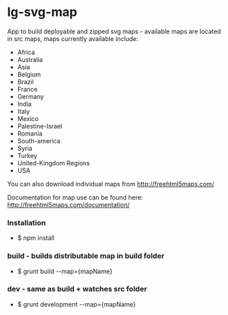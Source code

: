 # lg-svg-map
App to build deployable and zipped svg maps - available maps are located in src maps, maps currently available include:

* Africa
* Australia
* Asia
* Belgium
* Brazil
* France
* Germany
* India
* Italy
* Mexico
* Palestine-Israel
* Romania
* South-america
* Syria
* Turkey
* United-Kingdom Regions
* USA

You can also download individual maps from http://freehtml5maps.com/

Documentation for map use can be found here: http://freehtml5maps.com/documentation/

### Installation
* $ npm install

### build - builds distributable map in build folder
* $ grunt build --map={mapName}

### dev - same as build + watches src folder
* $ grunt development --map={mapName}


